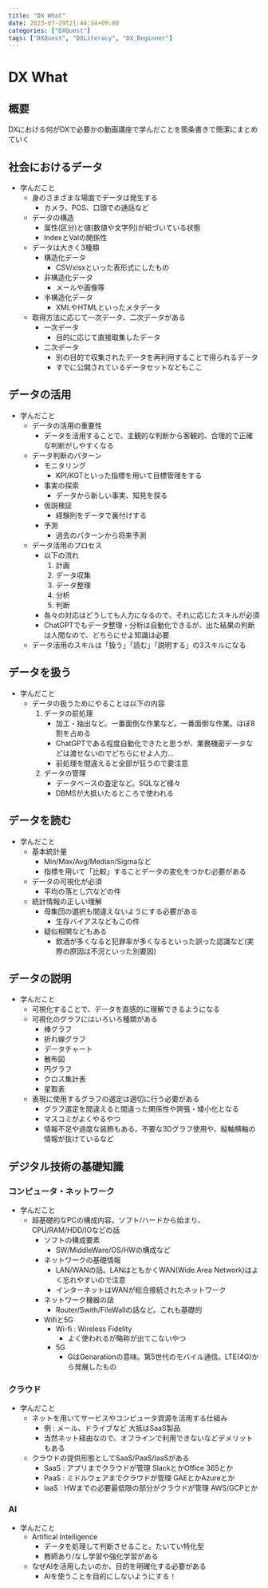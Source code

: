```yaml
---
title: "DX What"
date: 2023-07-29T21:44:24+09:00
categories: ["DXQuest"]
tags: ["DXQuest", "DXLiteracy", "DX_Beginner"]
---
```

# DX What

## 概要

DXにおける何がDXで必要かの動画講座で学んだことを箇条書きで簡潔にまとめていく

## 社会におけるデータ

- 学んだこと
  - 身のさまざまな場面でデータは発生する
    - カメラ、POS、口頭での通話など
  - データの構造
    - 属性(区分)と値(数値や文字列)が紐づいている状態
    - IndexとValの関係性
  - データは大きく3種類
    - 構造化データ
      - CSV/xlsxといった表形式にしたもの
    - 非構造化データ
      - メールや画像等
    - 半構造化データ
      - XMLやHTMLといったメタデータ
  - 取得方法に応じて一次データ、二次データがある
    - 一次データ
      - 目的に応じて直接取集したデータ
    - 二次データ
      - 別の目的で収集されたデータを再利用することで得られるデータ
      - すでに公開されているデータセットなどもここ

## データの活用

- 学んだこと
  - データの活用の重要性
    - データを活用することで、主観的な判断から客観的、合理的で正確な判断がしやすくなる
  - データ判断のパターン
    - モニタリング
      - KPI/KGTといった指標を用いて目標管理をする
    - 事実の探索
      - データから新しい事実、知見を探る
    - 仮説検証
      - 経験則をデータで裏付けする
    - 予測
      - 過去のパターンから将来予測
  - データ活用のプロセス
    - 以下の流れ
      1. 計画
      2. データ収集
      3. データ整理
      4. 分析
      5. 判断
    - 各々の対応はどうしても人力になるので、それに応じたスキルが必須
    - ChatGPTでもデータ整理・分析は自動化できるが、出た結果の判断は人間なので、どちらにせよ知識は必要
  - データ活用のスキルは「扱う」「読む」「説明する」の3スキルになる

## データを扱う

- 学んだこと
  - データの扱うためにやることは以下の内容
    1. データの前処理
        - 加工・抽出など。一番面倒な作業など。一番面倒な作業。ほぼ8割を占める
        - ChatGPTである程度自動化できたと思うが、業務機密データなどは渡せないのでどちらにせよ人力…
        - 前処理を間違えると全部が狂うので要注意
    2. データの管理
        - データベースの査定など。SQLなど様々
        - DBMSが大抵いたるところで使われる

## データを読む

- 学んだこと
  - 基本統計量
    - Min/Max/Avg/Median/Sigmaなど
    - 指標を用いて「比較」することデータの変化をつかむ必要がある
  - データの可視化が必須
    - 平均の落とし穴などの件
  - 統計情報の正しい理解
    - 母集団の選択も間違えないようにする必要がある
      - 生存バイアスなどもこの件
    - 疑似相関などもある
      - 飲酒が多くなると犯罪率が多くなるといった誤った認識など(実際の原因は不況といった別要因)
      
## データの説明

- 学んだこと
  - 可視化することで、データを直感的に理解できるようになる
  - 可視化のグラフにはいろいろ種類がある
    - 棒グラフ
    - 折れ線グラフ
    - データチャート
    - 散布図
    - 円グラフ
    - クロス集計表
    - 星取表
  - 表現に使用するグラフの選定は適切に行う必要がある
    - グラフ選定を間違えると間違った関係性や誇張・矮小化となる
    - マスコミがよくやるやつ
    - 情報不足や過度な装飾もある。不要な3Dグラフ使用や、縦軸横軸の情報が抜けているなど
    
## デジタル技術の基礎知識

### コンピュータ・ネットワーク

- 学んだこと
  - 超基礎的なPCの構成内容。ソフト/ハードから始まり、CPU/RAM/HDD/IOなどの話
    - ソフトの構成要素
      - SW/MiddleWare/OS/HWの構成など
    - ネットワークの基礎情報
      - LAN/WANの話。LANはともかくWAN(Wide Area Network)はよく忘れやすいので注意
      - インターネットはWANが総合接続されたネットワーク
    - ネットワーク機器の話
      - Router/Swith/FileWallの話など。これも基礎的
    - Wifiと5G
      - Wi-fi : Wireless Fidelity
        - よく使われるが略称が出てこないやつ
      - 5G
        - GはGenarationの意味。第5世代のモバイル通信。LTE(4G)から発展したもの

### クラウド

- 学んだこと
  - ネットを用いてサービスやコンピュータ資源を活用する仕組み
    - 例 : メール、ドライブなど 大抵はSaaS製品
    - 当然ネット経由なので、オフラインで利用できないなどデメリットもある
  - クラウドの提供形態としてSaaS/PaaS/IaaSがある
    - SaaS : アプリまでクラウドが管理 SlackとかOffice 365とか
    - PaaS : ミドルウェアまでクラウドが管理 GAEとかAzureとか
    - IaaS : HWまでの必要最低限の部分がクラウドが管理 AWS/GCPとか

### AI

- 学んだこと
  - Artifical Intelligence
    - データを処理して判断させること。たいてい特化型
    - 教師あり/なし学習や強化学習がある
  - なぜAIを活用したいのか、目的を明確化する必要がある
    - AIを使うことを目的にしないようにする！